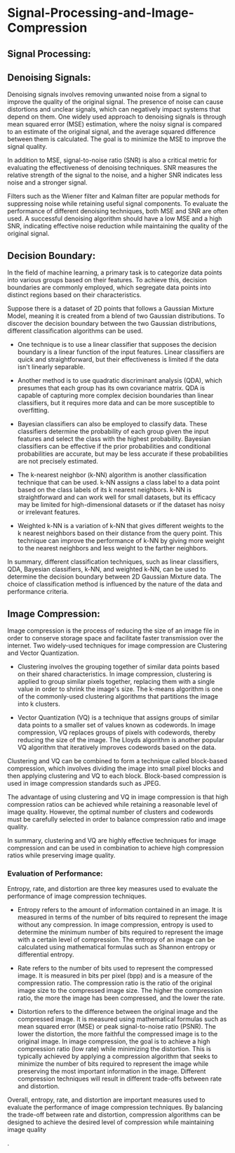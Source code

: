 # Signal-Processing-and-Image-Compression

## Signal Processing:

## Denoising Signals:
Denoising signals involves removing unwanted noise from a signal to improve the quality of the original signal. The presence of noise can cause distortions and unclear signals, which can negatively impact systems that depend on them. One widely used approach to denoising signals is through mean squared error (MSE) estimation, where the noisy signal is compared to an estimate of the original signal, and the average squared difference between them is calculated. The goal is to minimize the MSE to improve the signal quality.

In addition to MSE, signal-to-noise ratio (SNR) is also a critical metric for evaluating the effectiveness of denoising techniques. SNR measures the relative strength of the signal to the noise, and a higher SNR indicates less noise and a stronger signal.

Filters such as the Wiener filter and Kalman filter are popular methods for suppressing noise while retaining useful signal components. To evaluate the performance of different denoising techniques, both MSE and SNR are often used. A successful denoising algorithm should have a low MSE and a high SNR, indicating effective noise reduction while maintaining the quality of the original signal.

## Decision Boundary:
In the field of machine learning, a primary task is to categorize data points into various groups based on their features. To achieve this, decision boundaries are commonly employed, which segregate data points into distinct regions based on their characteristics.

Suppose there is a dataset of 2D points that follows a Gaussian Mixture Model, meaning it is created from a blend of two Gaussian distributions. To discover the decision boundary between the two Gaussian distributions, different classification algorithms can be used.

- One technique is to use a linear classifier that supposes the decision boundary is a linear function of the input features. Linear classifiers are quick and straightforward, but their effectiveness is limited if the data isn't linearly separable.

- Another method is to use quadratic discriminant analysis (QDA), which presumes that each group has its own covariance matrix. QDA is capable of capturing more complex decision boundaries than linear classifiers, but it requires more data and can be more susceptible to overfitting.

- Bayesian classifiers can also be employed to classify data. These classifiers determine the probability of each group given the input features and select the class with the highest probability. Bayesian classifiers can be effective if the prior probabilities and conditional probabilities are accurate, but may be less accurate if these probabilities are not precisely estimated.

- The k-nearest neighbor (k-NN) algorithm is another classification technique that can be used. k-NN assigns a class label to a data point based on the class labels of its k nearest neighbors. k-NN is straightforward and can work well for small datasets, but its efficacy may be limited for high-dimensional datasets or if the dataset has noisy or irrelevant features.

- Weighted k-NN is a variation of k-NN that gives different weights to the k nearest neighbors based on their distance from the query point. This technique can improve the performance of k-NN by giving more weight to the nearest neighbors and less weight to the farther neighbors.

In summary, different classification techniques, such as linear classifiers, QDA, Bayesian classifiers, k-NN, and weighted k-NN, can be used to determine the decision boundary between 2D Gaussian Mixture data. The choice of classification method is influenced by the nature of the data and performance criteria.

## Image Compression: 
Image compression is the process of reducing the size of an image file in order to conserve storage space and facilitate faster transmission over the internet. Two widely-used techniques for image compression are Clustering and Vector Quantization.

- Clustering involves the grouping together of similar data points based on their shared characteristics. In image compression, clustering is applied to group similar pixels together, replacing them with a single value in order to shrink the image's size. The k-means algorithm is one of the commonly-used clustering algorithms that partitions the image into k clusters.

- Vector Quantization (VQ) is a technique that assigns groups of similar data points to a smaller set of values known as codewords. In image compression, VQ replaces groups of pixels with codewords, thereby reducing the size of the image. The Lloyds algorithm is another popular VQ algorithm that iteratively improves codewords based on the data.

Clustering and VQ can be combined to form a technique called block-based compression, which involves dividing the image into small pixel blocks and then applying clustering and VQ to each block. Block-based compression is used in image compression standards such as JPEG.

The advantage of using clustering and VQ in image compression is that high compression ratios can be achieved while retaining a reasonable level of image quality. However, the optimal number of clusters and codewords must be carefully selected in order to balance compression ratio and image quality.

In summary, clustering and VQ are highly effective techniques for image compression and can be used in combination to achieve high compression ratios while preserving image quality.

### Evaluation of Performance:
Entropy, rate, and distortion are three key measures used to evaluate the performance of image compression techniques.

- Entropy refers to the amount of information contained in an image. It is measured in terms of the number of bits required to represent the image without any compression. In image compression, entropy is used to determine the minimum number of bits required to represent the image with a certain level of compression. The entropy of an image can be calculated using mathematical formulas such as Shannon entropy or differential entropy.

- Rate refers to the number of bits used to represent the compressed image. It is measured in bits per pixel (bpp) and is a measure of the compression ratio. The compression ratio is the ratio of the original image size to the compressed image size. The higher the compression ratio, the more the image has been compressed, and the lower the rate.

- Distortion refers to the difference between the original image and the compressed image. It is measured using mathematical formulas such as mean squared error (MSE) or peak signal-to-noise ratio (PSNR). The lower the distortion, the more faithful the compressed image is to the original image.
In image compression, the goal is to achieve a high compression ratio (low rate) while minimizing the distortion. This is typically achieved by applying a compression algorithm that seeks to minimize the number of bits required to represent the image while preserving the most important information in the image. Different compression techniques will result in different trade-offs between rate and distortion.

Overall, entropy, rate, and distortion are important measures used to evaluate the performance of image compression techniques. By balancing the trade-off between rate and distortion, compression algorithms can be designed to achieve the desired level of compression while maintaining image quality

.
